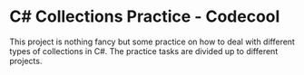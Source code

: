 # C# Collections Practice - Codecool
This project is nothing fancy but some practice on how to deal with different types of collections in C#.
The practice tasks are divided up to different projects.
